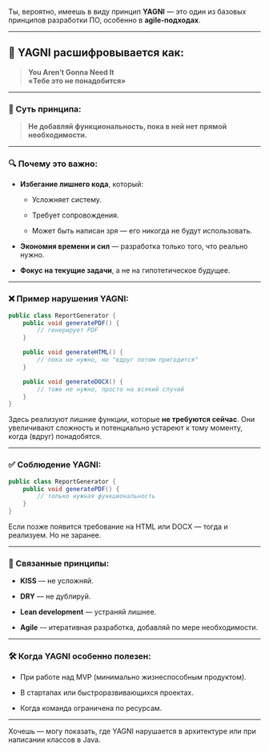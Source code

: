 Ты, вероятно, имеешь в виду принцип **YAGNI** — это один из базовых принципов разработки ПО, особенно в **agile-подходах**.

---

## 🧠 YAGNI расшифровывается как:

> **You Aren’t Gonna Need It**  
> **«Тебе это не понадобится»**

---

### 📌 Суть принципа:

> **Не добавляй функциональность, пока в ней нет прямой необходимости.**

---

### 🔍 Почему это важно:

- **Избегание лишнего кода**, который:
    
    - Усложняет систему.
        
    - Требует сопровождения.
        
    - Может быть написан зря — его никогда не будут использовать.
        
- **Экономия времени и сил** — разработка только того, что реально нужно.
    
- **Фокус на текущие задачи**, а не на гипотетическое будущее.
    

---

### ❌ Пример нарушения YAGNI:

```java
public class ReportGenerator {
    public void generatePDF() {
        // генерирует PDF
    }

    public void generateHTML() {
        // пока не нужно, но "вдруг потом пригодится"
    }

    public void generateDOCX() {
        // тоже не нужно, просто на всякий случай
    }
}
```

Здесь реализуют лишние функции, которые **не требуются сейчас**. Они увеличивают сложность и потенциально устареют к тому моменту, когда (вдруг) понадобятся.

---

### ✅ Соблюдение YAGNI:

```java
public class ReportGenerator {
    public void generatePDF() {
        // только нужная функциональность
    }
}
```

Если позже появится требование на HTML или DOCX — тогда и реализуем. Но не заранее.

---

### 📖 Связанные принципы:

- **KISS** — не усложняй.
    
- **DRY** — не дублируй.
    
- **Lean development** — устраняй лишнее.
    
- **Agile** — итеративная разработка, добавляй по мере необходимости.
    

---

### 🛠 Когда YAGNI особенно полезен:

- При работе над MVP (минимально жизнеспособным продуктом).
    
- В стартапах или быстроразвивающихся проектах.
    
- Когда команда ограничена по ресурсам.
    

---

Хочешь — могу показать, где YAGNI нарушается в архитектуре или при написании классов в Java.